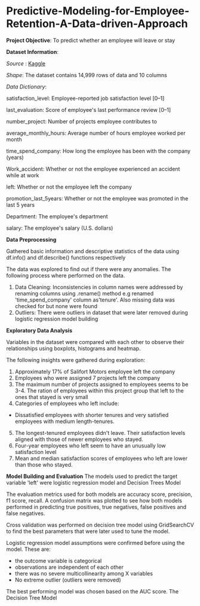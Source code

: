 # Predictive-Modeling-for-Employee-Retention-A-Data-driven-Approach

**Project Objective**: To predict whether an employee will leave or stay

**Dataset Information**:

*Source* : [Kaggle]('https://www.kaggle.com/datasets/mfaisalqureshi/hr-analytics-and-job-prediction/')

*Shape*: The dataset contains 14,999 rows of data and 10 columns

*Data Dictionary*: 

satisfaction_level:	Employee-reported job satisfaction level [0–1]

last_evaluation:	Score of employee's last performance review [0–1]

number_project:	Number of projects employee contributes to

average_monthly_hours:	Average number of hours employee worked per month

time_spend_company:	How long the employee has been with the company (years)

Work_accident:	Whether or not the employee experienced an accident while at work

left:	Whether or not the employee left the company

promotion_last_5years:	Whether or not the employee was promoted in the last 5 years

Department:	The employee's department

salary:	The employee's salary (U.S. dollars)

**Data Preprocessing**

Gathered basic information and descriptive statistics of the data using df.info() and df.describe() functions respectively

The data was explored to find out if there were any anomalies. The following process where performed on the data.
1. Data Cleaning: Inconsistencies in column names were addressed by renaming columns using .rename() method e.g renamed 'time_spend_company' column as'tenure'. Also missing data was checked for but none were found
2. Outliers: There were outliers in dataset that were later removed during logistic regression model building

**Exploratory Data Analysis**

Variables in the dataset were compared with each other to observe their relationships using boxplots, histograms and heatmap.

The following insights were gathered during exploration:

1. Approximately 17% of Salifort Motors employee left the company
2. Employees who were assigned 7 projects left the company
3. The maximum number of projects assigned to employees seems to be 3-4. The ration of employees within this project group that left to the ones that stayed is very small
4. Categories of employees who left include:
* Dissatisfied employees with shorter tenures and very satisfied employees with medium length-tenures.
5. The longest-tenured employees didn't leave. Their satisfaction levels aligned with those of newer employees who stayed.
6. Four-year employees who left seem to have an unusually low satisfaction level
7. Mean and median satisfaction scores of employees who left are lower than those who stayed.

**Model Building and Evaluation**
The models used to predict the target variable 'left' were logistic regression model and Decision Trees Model

The evaluation metrics used for both models are accuracy score, precision, f1 score, recall. A confusion matrix was plotted to see how both models performed in predicting true positives, true negatives, false positives and false negatives.

Cross validation was performed on decision tree model using GridSearchCV to find the best parameters that were later used to tune the model.

Logistic regression model assumptions were confirmed before using the model. These are:
* the outcome variable is categorical
* observations are independent of each other
* there was no severe multicollinearity among X variables
* No extreme outlier (outliers were removed)
  
The best performing model was chosen based on the AUC score. The Decision Tree Model
